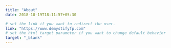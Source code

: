 ```yaml
---
title: "About"
date: 2018-10-19T18:11:57+05:30

# set the link if you want to redirect the user.
link: "https://www.demystifyfp.com"
# set the html target parameter if you want to change default behavior
target: "_blank"
---
```

